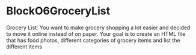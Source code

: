 # BlockO6GroceryList
Grocery List: You want to make grocery shopping a lot easier and decided to move it online instead of on paper. Your goal is to create an HTML file that has food photos, different categories of grocery items and list the different items
